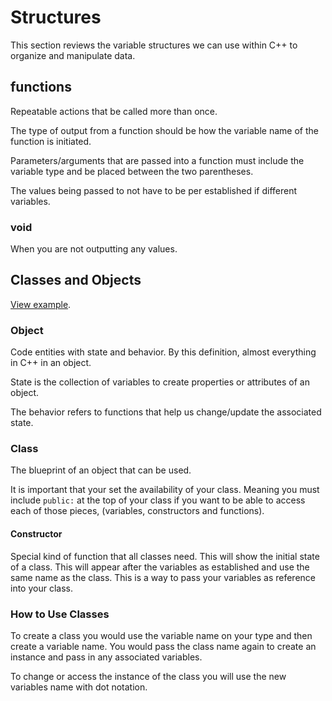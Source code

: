 # Structures

This section reviews the variable structures we can use within C++ to organize and manipulate data.

## functions

Repeatable actions that be called more than once.

The type of output from a function should be how the variable name of the function is initiated.

Parameters/arguments that are passed into a function must include the variable type and be placed between the two parentheses.

The values being passed to not have to be per established if different variables.

### void

When you are not outputting any values.

## Classes and Objects

[View example](./class_obj.cpp).

### Object

Code entities with state and behavior. By this definition, almost everything in C++ in an object.

State is the collection of variables to create properties or attributes of an object.

The behavior refers to functions that help us change/update the associated state.

### Class

The blueprint of an object that can be used.

It is important that your set the availability of your class. Meaning you must include `public:` at the top of your class if you want to be able to access each of those pieces, (variables, constructors and functions).

#### Constructor

Special kind of function that all classes need. This will show the initial state of a class. This will appear after the variables as established and use the same name as the class. This is a way to pass your variables as reference into your class.


### How to Use Classes

To create a class you would use the variable name on your type and then create a variable name. You would pass the class name again to create an instance and pass in any associated variables.

To change or access the instance of the class you will use the new variables name with dot notation.
